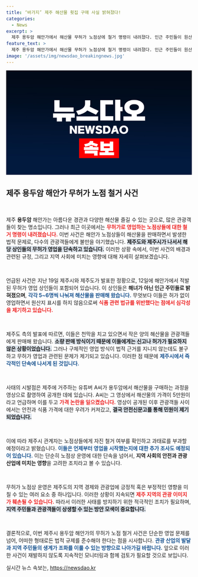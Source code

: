 ```yaml
---
title: ‘바가지’ 제주 해산물 횟집 구매 사실 밝혀졌다!
categories:
  - News
excerpt: >
  제주 용두암 해안가에서 해산물 무허가 노점상에 철거 명령이 내려졌다. 인근 주민들이 원산지 미표시와 불법 영업으로 적발된 이들은 관광객들에게 비싼 가격에 해산물을 판매해 논란이 일었다.
feature_text: >
  제주 용두암 해안가에서 해산물 무허가 노점상에 철거 명령이 내려졌다. 인근 주민들이 원산지 미표시와 불법 영업으로 적발된 이들은 관광객들에게 비싼 가격에 해산물을 판매해 논란이 일었다.
image: '/assets/img/newsdao_breakingnews.jpg'
---
```


<p><img src="/assets/img/newsdao_breakingnews.jpg" alt="ranknews 속보" /></p>

<h2 data-ke-size="size26">제주 용두암 해안가 무허가 노점 철거 사건</h2>

<p data-ke-size="size16">&nbsp;</p>

<p>제주 <b>용두암</b> 해안가는 아름다운 경관과 다양한 해산물 즐길 수 있는 곳으로, 많은 관광객들이 찾는 명소입니다. 그러나 최근 이곳에서는 <b><span style="color: #ee2323;">무허가로 영업하는 노점상들에 대한 철거 명령이 내려졌습니다.</span></b> 이번 사건은 해안가 노점상들이 해산물을 판매하면서 발생한 법적 문제로, 다수의 관광객들에게 불만을 야기했습니다. <b><span style="background-color: #21538527;">제주도와 제주시가 나서서 해당 상인들의 무허가 영업을 단속하고 있습니다.</span></b> 이러한 상황 속에서, 이번 사건의 배경과 관련된 규정, 그리고 지역 사회에 미치는 영향에 대해 자세히 살펴보겠습니다.</p>

<p data-ke-size="size16">&nbsp;</p>

<p>언급된 사건은 지난 19일 제주시와 제주도가 발표한 정황으로, 12일에 해안가에서 적발된 무허가 영업 상인들이 포함되어 있습니다. 이 상인들은 <b>해녀가 아닌 인근 주민들로 밝혀졌으며</b>, <b><span style="color: #1a5490;">각각 5~6명씩 나눠져 해산물을 판매해 왔습니다.</span></b> 무엇보다 이들은 허가 없이 영업하면서 원산지 표시를 하지 않음으로써 <b><span style="color: #ee2323;">식품 관련 법규를 위반했다는 점에서 심각성을 제기하고 있습니다.</span></b></p>

<p data-ke-size="size16">&nbsp;</p>

<p>제주도 측의 발표에 따르면, 이들은 천막을 치고 있으면서 작은 양의 해산물을 관광객들에게 판매해 왔습니다. <b><span style="background-color: #21538527;">소량 판매 방식이기 때문에 이들에게는 신고나 허가가 필요하지 않은 상황이었습니다.</span></b> 그러나 구체적인 영업 방식이 법적 근거를 지니지 않는데도 불구하고 무허가 영업과 관련된 문제가 제기되고 있습니다. 이러한 점 때문에 <b><span style="color: #1a5490;">제주시에서 즉각적인 단속에 나서게 된 것입니다.</span></b></p>

<p data-ke-size="size16">&nbsp;</p>

<p>사태의 시발점은 제주에 거주하는 유튜버 A씨가 용두암에서 해산물을 구매하는 과정을 영상으로 촬영하여 공개한 데에 있습니다. A씨는 그 영상에서 해산물의 가격이 5만원이라고 언급하며 이를 두고 <b><span style="color: #ee2323;">가격 논란을 일으켰습니다.</span></b> 영상이 공개된 이후 관광객들 사이에서는 안전과 식품 가격에 대한 우려가 커져갔고, <b><span style="background-color: #21538527;">결국 안전신문고를 통해 민원이 제기되었습니다.</span></b></p>

<p data-ke-size="size16">&nbsp;</p>

<p>이에 따라 제주시 관계자는 노점상들에게 자진 철거 여부를 확인하고 과태료를 부과할 예정이라고 밝혔습니다. <b><span style="color: #1a5490;">이들은 언제부터 영업을 시작했는지에 대한 추가 조사도 예정되어 있습니다.</span></b> 이는 단순히 노점상 운영에 대한 단속을 넘어서, <b>지역 사회의 안전과 관광 산업에 미치는 영향</b>을 고려한 조치라고 볼 수 있습니다.</p>

<p data-ke-size="size16">&nbsp;</p>

<p>무허가 노점상 운영은 제주도의 지역 경제와 관광업에 긍정적 혹은 부정적인 영향을 미칠 수 있는 여러 요소 중 하나입니다. 이러한 상황이 지속되면 <b><span style="color: #ee2323;">제주 지역의 관광 이미지가 훼손될 수 있습니다.</span></b> 따라서 이러한 사태를 방지하기 위한 적극적인 조치가 필요하며, <b><span style="background-color: #21538527;">지역 주민들과 관광객들이 상생할 수 있는 방안 모색이 중요합니다.</span></b></p>

<p data-ke-size="size16">&nbsp;</p>

<p>결론적으로, 이번 제주시 용두암 해안가의 무허가 노점 철거 사건은 단순한 영업 문제를 넘어, 어떠한 형태로든 법적 규제를 준수해야 한다는 점을 시사합니다. <b><span style="color: #1a5490;">관광 산업의 발달과 지역 주민들의 생계가 조화를 이룰 수 있는 방향으로 나아가길 바랍니다.</span></b> 앞으로 이러한 사건이 재발하지 않도록 지속적인 모니터링과 함께 검토가 필요할 것으로 보입니다.</p>
실시간 뉴스 속보는, <a href="https://newsdao.kr" rel="dofollow">https://newsdao.kr</a>


